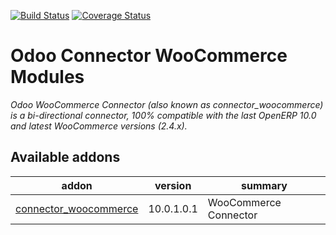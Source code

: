 [![Build Status](https://travis-ci.org/OCA/connector-woocommerce.svg?branch=10.0)](https://travis-ci.org/OCA/connector-woocommerce)
[![Coverage Status](https://coveralls.io/repos/OCA/connector-woocommerce/badge.svg?branch=10.0&service=github)](https://coveralls.io/github/OCA/connector-woocommerce?branch=10.0)

Odoo Connector WooCommerce Modules
==================================
*Odoo WooCommerce Connector (also known as connector_woocommerce) is a bi-directional connector, 100% compatible with the last OpenERP 10.0 and latest WooCommerce versions (2.4.x).*

[//]: # (addons)

Available addons
---------------
addon | version | summary
--- | --- | ---
[connector_woocommerce](connector_woocommerce/) | 10.0.1.0.1 | WooCommerce Connector

[//]: # (end addons)
